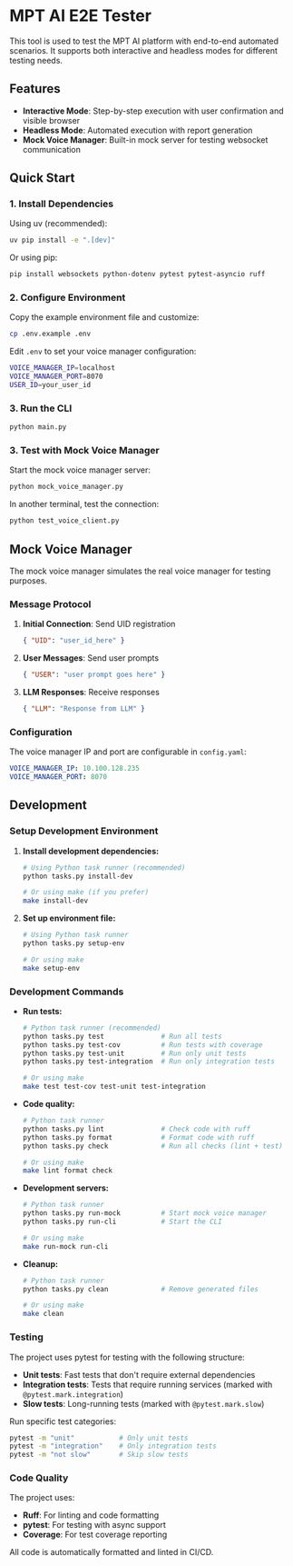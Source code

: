 # MPT AI E2E Tester

This tool is used to test the MPT AI platform with end-to-end automated scenarios.
It supports both interactive and headless modes for different testing needs.

## Features

- **Interactive Mode**: Step-by-step execution with user confirmation and visible browser
- **Headless Mode**: Automated execution with report generation
- **Mock Voice Manager**: Built-in mock server for testing websocket communication

## Quick Start

### 1. Install Dependencies

Using uv (recommended):

```bash
uv pip install -e ".[dev]"
```

Or using pip:

```bash
pip install websockets python-dotenv pytest pytest-asyncio ruff
```

### 2. Configure Environment

Copy the example environment file and customize:

```bash
cp .env.example .env
```

Edit `.env` to set your voice manager configuration:

```bash
VOICE_MANAGER_IP=localhost
VOICE_MANAGER_PORT=8070
USER_ID=your_user_id
```

### 3. Run the CLI

```bash
python main.py
```

### 3. Test with Mock Voice Manager

Start the mock voice manager server:

```bash
python mock_voice_manager.py
```

In another terminal, test the connection:

```bash
python test_voice_client.py
```

## Mock Voice Manager

The mock voice manager simulates the real voice manager for testing purposes.

### Message Protocol

1. **Initial Connection**: Send UID registration

   ```json
   { "UID": "user_id_here" }
   ```

2. **User Messages**: Send user prompts

   ```json
   { "USER": "user prompt goes here" }
   ```

3. **LLM Responses**: Receive responses
   ```json
   { "LLM": "Response from LLM" }
   ```

### Configuration

The voice manager IP and port are configurable in `config.yaml`:

```yaml
VOICE_MANAGER_IP: 10.100.128.235
VOICE_MANAGER_PORT: 8070
```

## Development

### Setup Development Environment

1. **Install development dependencies:**

   ```bash
   # Using Python task runner (recommended)
   python tasks.py install-dev

   # Or using make (if you prefer)
   make install-dev
   ```

2. **Set up environment file:**

   ```bash
   # Using Python task runner
   python tasks.py setup-env

   # Or using make
   make setup-env
   ```

### Development Commands

- **Run tests:**

  ```bash
  # Python task runner (recommended)
  python tasks.py test              # Run all tests
  python tasks.py test-cov          # Run tests with coverage
  python tasks.py test-unit         # Run only unit tests
  python tasks.py test-integration  # Run only integration tests

  # Or using make
  make test test-cov test-unit test-integration
  ```

- **Code quality:**

  ```bash
  # Python task runner
  python tasks.py lint              # Check code with ruff
  python tasks.py format            # Format code with ruff
  python tasks.py check             # Run all checks (lint + test)

  # Or using make
  make lint format check
  ```

- **Development servers:**

  ```bash
  # Python task runner
  python tasks.py run-mock          # Start mock voice manager
  python tasks.py run-cli           # Start the CLI

  # Or using make
  make run-mock run-cli
  ```

- **Cleanup:**

  ```bash
  # Python task runner
  python tasks.py clean             # Remove generated files

  # Or using make
  make clean
  ```

### Testing

The project uses pytest for testing with the following structure:

- **Unit tests**: Fast tests that don't require external dependencies
- **Integration tests**: Tests that require running services (marked with `@pytest.mark.integration`)
- **Slow tests**: Long-running tests (marked with `@pytest.mark.slow`)

Run specific test categories:

```bash
pytest -m "unit"           # Only unit tests
pytest -m "integration"    # Only integration tests
pytest -m "not slow"       # Skip slow tests
```

### Code Quality

The project uses:

- **Ruff**: For linting and code formatting
- **pytest**: For testing with async support
- **Coverage**: For test coverage reporting

All code is automatically formatted and linted in CI/CD.
